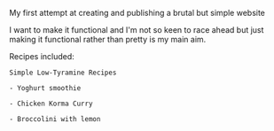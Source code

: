 My first attempt at creating and publishing a brutal but simple website

I want to make it functional and I'm not so keen to race ahead but just making it functional rather than pretty is my main aim.

Recipes included:

    Simple Low-Tyramine Recipes 

    - Yoghurt smoothie 
    
    - Chicken Korma Curry 

    - Broccolini with lemon
